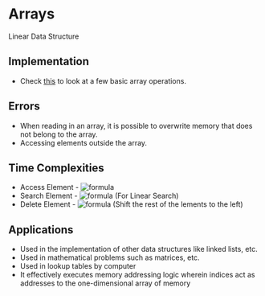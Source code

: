 # Arrays

Linear Data Structure

## Implementation
- Check [this](Array.cpp) to look at a few basic array operations.

## Errors
- When reading in an array, it is possible to overwrite memory that does not belong to the array.
- Accessing elements outside the array.

## Time Complexities

- Access Element - ![formula](https://render.githubusercontent.com/render/math?math=O(1))
- Search Element - ![formula](https://render.githubusercontent.com/render/math?math=O(n)) (For Linear Search)
- Delete Element - ![formula](https://render.githubusercontent.com/render/math?math=O(n)) (Shift the rest of the lements to the left)

## Applications
- Used in the implementation of other data structures like linked lists, etc.
- Used in mathematical problems such as matrices, etc.
- Used in lookup tables by computer
- It effectively executes memory addressing logic wherein indices act as addresses to the one-dimensional array of memory